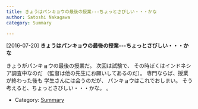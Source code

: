 ```yaml
---
title: きょうはパンキョウの最後の授業---ちょっとさびしい・・・かな
author: Satoshi Nakagawa
category: Summary

---
```


[2016-07-20] **きょうはパンキョウの最後の授業---ちょっとさびしい・・・かな** 

 きょうがパンキョウの最後の授業だ。
次回は試験で、
その時ぼくはインドネシア調査中なのだ
（監督は他の先生にお願いしてあるのだ）。
専門ならば、授業が終わった後も
学生さんには会うのだが、
パンキョウはこれでおしまい。
そう考えると、ちょっとさびしい・・・かな。
。

- Category: [Summary](https://merapano.github.io/categories.html#Summary)

